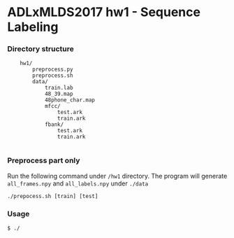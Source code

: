 # ADLxMLDS2017 hw1 - Sequence Labeling


### Directory structure
```
    hw1/
        preprocess.py
        preprocess.sh
        data/
            train.lab
            48_39.map
            48phone_char.map
            mfcc/
                test.ark
                train.ark
            fbank/
                test.ark
                train.ark
                        
```
### Preprocess part only
Run the following command under `/hw1` directory.
The program will generate `all_frames.npy` and `all_labels.npy`
under `./data`
```
./prepocess.sh [train] [test] 
```
### Usage
```
$ ./
```

